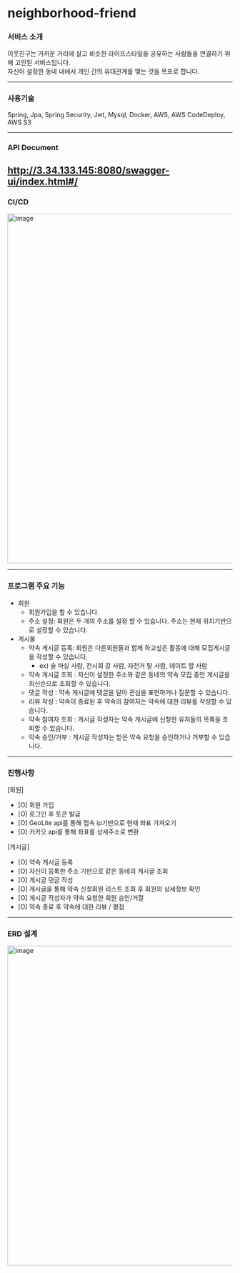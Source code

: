 # neighborhood-friend

### 서비스 소개
이웃친구는 가까운 거리에 살고 비슷한 라이프스타일을 공유하는 사람들을 연결하기 위해 고안된 서비스입니다. \
자신이 설정한 동네 내에서 개인 간의 유대관계를 맺는 것을 목표로 합니다.

---

### 사용기술
Spring, Jpa, Spring Security, Jwt, Mysql, Docker, AWS, AWS CodeDeploy, AWS S3

---

### API Document
http://3.34.133.145:8080/swagger-ui/index.html#/
---

### CI/CD
<img width="783" alt="image" src="https://github.com/jodonghyeon3/neighborhood-friend/assets/117457834/79b93fab-fdeb-404b-9376-186b1f9d7045">

---

### 프로그램 주요 기능
- 회원
  - 회원가입을 할 수 있습니다.
  - 주소 설정: 회원은 두 개의 주소를 설정 할 수 있습니다. 주소는 현재 위치기반으로 설정할 수 있습니다.
- 게시물
  - 약속 게시글 등록: 회원은 다른회원들과 함께 하고싶은 활동에 대해 모집게시글을 작성할 수 있습니다.
    - ex) 술 마실 사람, 전시회 갈 사람, 자전거 탈 사람, 데이트 할 사람
  - 약속 게시글 조회 : 자신이 설정한 주소와 같은 동네의 약속 모집 중인 게시글을 최신순으로 조회할 수 있습니다.
  - 댓글 작성 : 약속 게시글에 댓글을 달아 관심을 표현하거나 질문할 수 있습니다.
  - 리뷰 작성 : 약속이 종료된 후 약속의 참여자는 약속에 대한 리뷰를 작성할 수 있습니다.
  - 약속 참여자 조회 : 게시글 작성자는 약속 게시글에 신청한 유저들의 목록을 조회할 수 있습니다.
  - 약속 승인/거부 : 게시글 작성자는 받은 약속 요청을 승인하거나 거부할 수 있습니다.
<hr>

### 진행사항
[회원]
- [O] 회원 가입
- [O] 로그인 후 토큰 발급
- [O] GeoLite api를 통해 접속 ip기반으로 현재 좌표 가져오기
- [O] 카카오 api를 통해 좌표를 상세주소로 변환

[게시글]
- [O] 약속 게시글 등록
- [O] 자신이 등록한 주소 기반으로 같은 동네의 게시글 조회
- [O] 게시글 댓글 작성
- [O] 게시글을 통해 약속 신청회원 리스트 조회 후 회원의 상세정보 확인
- [O] 게시글 작성자가 약속 요청한 회원 승인/거절
- [O] 약속 종료 후 약속에 대한 리뷰 / 평점

---
### ERD 설계
<img width="716" alt="image" src="https://github.com/jodonghyeon3/neighborhood-friend/assets/117457834/d5952177-ae9e-4077-84b5-78dd44f38633">






